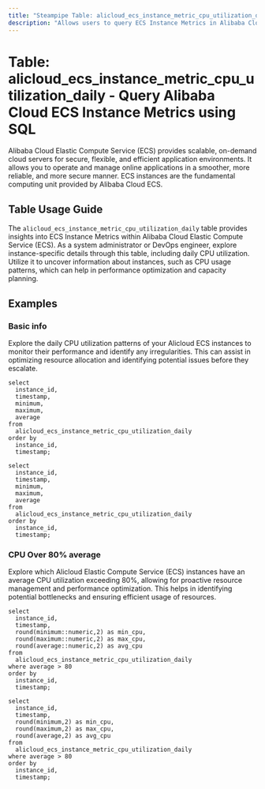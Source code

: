 ```yaml
---
title: "Steampipe Table: alicloud_ecs_instance_metric_cpu_utilization_daily - Query Alibaba Cloud ECS Instance Metrics using SQL"
description: "Allows users to query ECS Instance Metrics in Alibaba Cloud, specifically the daily CPU utilization, providing insights into instance performance and usage patterns."
---
```


# Table: alicloud_ecs_instance_metric_cpu_utilization_daily - Query Alibaba Cloud ECS Instance Metrics using SQL

Alibaba Cloud Elastic Compute Service (ECS) provides scalable, on-demand cloud servers for secure, flexible, and efficient application environments. It allows you to operate and manage online applications in a smoother, more reliable, and more secure manner. ECS instances are the fundamental computing unit provided by Alibaba Cloud ECS.

## Table Usage Guide

The `alicloud_ecs_instance_metric_cpu_utilization_daily` table provides insights into ECS Instance Metrics within Alibaba Cloud Elastic Compute Service (ECS). As a system administrator or DevOps engineer, explore instance-specific details through this table, including daily CPU utilization. Utilize it to uncover information about instances, such as CPU usage patterns, which can help in performance optimization and capacity planning.

## Examples

### Basic info
Explore the daily CPU utilization patterns of your Alicloud ECS instances to monitor their performance and identify any irregularities. This can assist in optimizing resource allocation and identifying potential issues before they escalate.

```sql+postgres
select
  instance_id,
  timestamp,
  minimum,
  maximum,
  average
from
  alicloud_ecs_instance_metric_cpu_utilization_daily
order by
  instance_id,
  timestamp;
```

```sql+sqlite
select
  instance_id,
  timestamp,
  minimum,
  maximum,
  average
from
  alicloud_ecs_instance_metric_cpu_utilization_daily
order by
  instance_id,
  timestamp;
```

### CPU Over 80% average
Explore which Alicloud Elastic Compute Service (ECS) instances have an average CPU utilization exceeding 80%, allowing for proactive resource management and performance optimization. This helps in identifying potential bottlenecks and ensuring efficient usage of resources.

```sql+postgres
select
  instance_id,
  timestamp,
  round(minimum::numeric,2) as min_cpu,
  round(maximum::numeric,2) as max_cpu,
  round(average::numeric,2) as avg_cpu
from
  alicloud_ecs_instance_metric_cpu_utilization_daily
where average > 80
order by
  instance_id,
  timestamp;
```

```sql+sqlite
select
  instance_id,
  timestamp,
  round(minimum,2) as min_cpu,
  round(maximum,2) as max_cpu,
  round(average,2) as avg_cpu
from
  alicloud_ecs_instance_metric_cpu_utilization_daily
where average > 80
order by
  instance_id,
  timestamp;
```